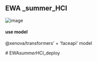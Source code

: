## EWA _summer_HCI 

![image](https://github.com/jongpilbest/EWA_summer_HCI/assets/105302605/6fc4692c-8250-4085-8496-df1b64bcdc75)
#### use model 
@xenova/transformers' + 'faceapi' model

 
#   E W A _ s u m m e r _ H C I _ d e p l o y  
 